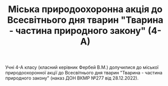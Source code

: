 ﻿---
title: Міська природоохоронна акція до Всесвітнього дня тварин "Тварина - частина природного закону" (4-А)
---

Учні 4-А класу (класний керівник Фербей В.М.) долучилися до міської природоохоронної акції до Всесвітнього дня тварин "Тварина - частина природного закону" (наказ ДОН ВКМР №277 від 28.12.2022).

<slideshow />
